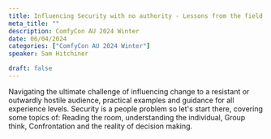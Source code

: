 ```yaml
---
title: Influencing Security with no authority - Lessons from the field
meta_title: ""
description: ComfyCon AU 2024 Winter
date: 06/04/2024
categories: ["ComfyCon AU 2024 Winter"]
speaker: Sam Hitchiner

draft: false
---
```

Navigating the ultimate challenge of influencing change to a resistant or outwardly hostile audience, practical examples and guidance for all experience levels. Security is a people problem so let's start there, covering some topics of: Reading the room, understanding the individual, Group think, Confrontation and the reality of decision making.
